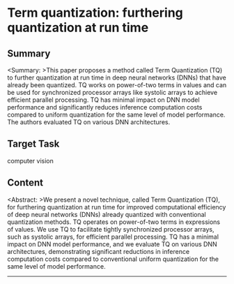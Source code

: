 # Term quantization: furthering quantization at run time

## Summary

<Summary: >This paper proposes a method called Term Quantization (TQ) to further quantization at run time in deep neural networks (DNNs) that have already been quantized. TQ works on power-of-two terms in values and can be used for synchronized processor arrays like systolic arrays to achieve efficient parallel processing. TQ has minimal impact on DNN model performance and significantly reduces inference computation costs compared to uniform quantization for the same level of model performance. The authors evaluated TQ on various DNN architectures.


## Target Task

computer vision

## Content

<Abstract: >We present a novel technique, called Term Quantization (TQ), for furthering quantization at run time for improved computational efficiency of deep neural networks (DNNs) already quantized with conventional quantization methods. TQ operates on power-of-two terms in expressions of values. We use TQ to facilitate tightly synchronized processor arrays, such as systolic arrays, for efficient parallel processing. TQ has a minimal impact on DNN model performance, and we evaluate TQ on various DNN architectures, demonstrating significant reductions in inference computation costs compared to conventional uniform quantization for the same level of model performance.



---

